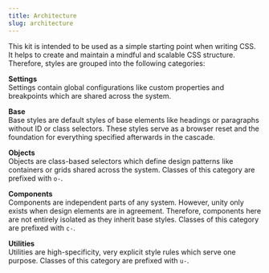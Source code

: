 ```yaml
---
title: Architecture
slug: architecture
---
```


This kit is intended to be used as a simple starting point when writing CSS. It helps to create and maintain a mindful and scalable CSS structure. Therefore, styles are grouped into the following categories:

**Settings**  
Settings contain global configurations like custom properties and breakpoints which are shared across the system.

**Base**  
Base styles are default styles of base elements like headings or paragraphs without ID or class selectors. These styles serve as a browser reset and the foundation for everything specified afterwards in the cascade.

**Objects**  
Objects are class-based selectors which define design patterns like containers or grids shared across the system. Classes of this category are prefixed with `o-`.

**Components**  
Components are independent parts of any system. However, unity only exists when design elements are in agreement. Therefore, components here are not entirely isolated as they inherit base styles. Classes of this category are prefixed with `c-`.

**Utilities**  
Utilities are high-specificity, very explicit style rules which serve one purpose. Classes of this category are prefixed with `u-`.
